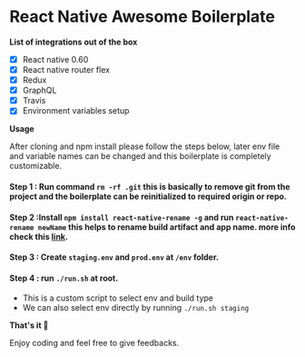 # React Native Awesome Boilerplate

__List of integrations out of the box__
- [x] React native 0.60
- [x] React native router flex
- [x] Redux
- [x] GraphQL
- [x] Travis
- [x] Environment variables setup

__Usage__

After cloning and npm install please follow the steps below, later env file and variable names can be changed and this boilerplate is completely customizable.

#### Step 1 : Run command `rm -rf .git` this is basically to remove git from the project and the boilerplate can be reinitialized to required origin or repo.
#### Step 2 :Install `npm install react-native-rename -g` and run  `react-native-rename newName` this helps to rename build artifact and app name. more info check this [link](https://www.npmjs.com/package/react-native-rename).
#### Step 3 : Create `staging.env` and `prod.env` at `/env` folder.
#### Step 4 : run `./run.sh`  at root.
-  This is a custom script to select env and build type
-  We can also select env directly by running `./run.sh staging`

__That's it 🎉__

Enjoy coding and feel free to give feedbacks.

